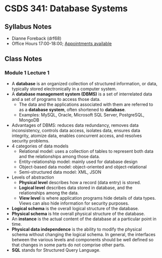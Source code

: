 # CSDS 341: Database Systems

## Syllabus Notes

- Dianne Foreback (drf68)
- Office Hours 17:00-18:00; [Appointments available](https://bit.ly/3OTgjgC)

## Class Notes

### Module 1 Lecture 1

- A **database** is an organized collection of structured information, or data,
typically stored electronically in a computer system.
- A **database management system (DBMS)** is a set of interrelated data and a
set of programs to access those data.
  - The data and the applications associated with them are referred to as a
    **database system**, often shortened to **database**.
  - Examples: MySQL, Oracle, Microsoft SQL Server, PostgreSQL, MongoDB
- Advantages of DBMS: reduces data redundancy, removes data inconsistency,
controls data access, isolates data, ensures data integrity, atomize data,
enables concurrent access, and resolves security problems.
- 4 categories of data models
  - Relational model: uses a collection of tables to represent both data and the
  relationships among those data.
  - Entity-relationship model: mainly used for database design
  - Object-based data model: object-oriented and object-relational
  - Semi-structured data model: XML, JSON
- Levels of abstraction
  - **Physical level** describes how a record (data entry) is stored.
  - **Logical level** describes data stored in database, and the relationships
  among the data.
  - **View level** is where application programs hide details of data types.
  Views can also hide information for security purposes.
- **Logical schema** is the overall logical structure of the database.
- **Physical schema** is hte overall physical structure of the database.
- An **instance** is the actual content of the database at a particular point in
time.
- **Physical data independence** is the ability to modify the physical schema
without changing the logical schema. In general, the interfaces between the
various levels and components should be well defined so that changes in some
parts do not comprise other parts.
- **SQL** stands for Structured Query Language.
